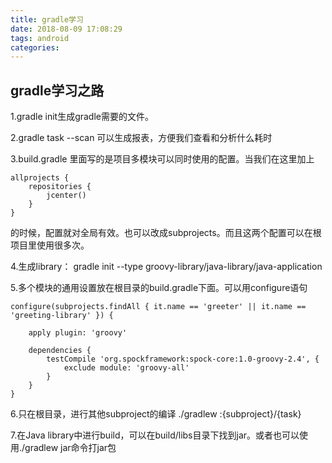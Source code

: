 ```yaml
---
title: gradle学习
date: 2018-08-09 17:08:29
tags: android
categories: 
---
```


## gradle学习之路
1.gradle init生成gradle需要的文件。

2.gradle task --scan 可以生成报表，方便我们查看和分析什么耗时

3.build.gradle 里面写的是项目多模块可以同时使用的配置。当我们在这里加上
```
allprojects {
    repositories {
        jcenter() 
    }
}
```
的时候，配置就对全局有效。也可以改成subprojects。而且这两个配置可以在根项目里使用很多次。

4.生成library： gradle init --type groovy-library/java-library/java-application

5.多个模块的通用设置放在根目录的build.gradle下面。可以用configure语句
```
configure(subprojects.findAll { it.name == 'greeter' || it.name == 'greeting-library' }) { 

    apply plugin: 'groovy'

    dependencies {
        testCompile 'org.spockframework:spock-core:1.0-groovy-2.4', {
            exclude module: 'groovy-all'
        }
    }
}
```

6.只在根目录，进行其他subproject的编译
./gradlew :{subproject}/{task}

7.在Java library中进行build，可以在build/libs目录下找到jar。或者也可以使用./gradlew jar命令打jar包


